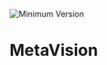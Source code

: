 ![Minimum Version](https://img.shields.io/badge/Requires-R2016a%20%28v9.0%29%20or%20newer-orange.svg)

# MetaVision
